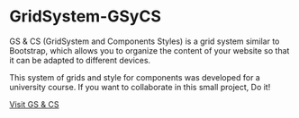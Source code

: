 # GridSystem-GSyCS
GS &amp; CS (GridSystem and Components Styles) is a grid system similar to Bootstrap, which allows you to organize the content of your website so that it can be adapted to different devices.

This system of grids and style for components was developed for a university course. If you want to collaborate in this small project, Do it!

[Visit GS & CS](http://bryandms.github.io/GridSystem-GSyCS)
